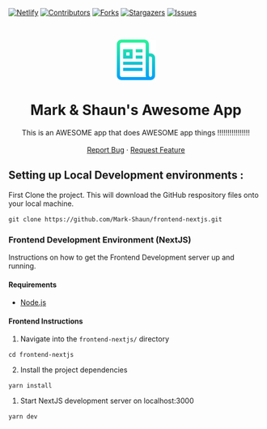 <!-- PROJECT SHIELDS -->

[![Netlify][netlify-shield]][netlify-url]
[![Contributors][contributors-shield]][contributors-url]
[![Forks][forks-shield]][forks-url]
[![Stargazers][stars-shield]][stars-url]
[![Issues][issues-shield]][issues-url]

<!-- PROJECT LOGO -->
<br />
<p align="center">
  <a href="https://github.com/Mark-Shaun/frontend-nextjs">
    <img src="README_logo.png" alt="Logo" width="80" height="80">
  </a>

  <h1 align="center">Mark & Shaun's Awesome App</h1>

  <p align="center">
    This is an AWESOME app that does AWESOME app things !!!!!!!!!!!!!!!!
    <br />
    <br />
    <a href="https://github.com/Mark-Shaun/frontend-nextjs/issues">Report Bug</a>
    ·
    <a href="https://github.com/Mark-Shaun/frontend-nextjs/issues">Request Feature</a>
  </p>
</p>

<!-- GETTING STARTED -->

## Setting up Local Development environments :

First Clone the project. This will download the GitHub respository files onto your local machine.

```Shell
git clone https://github.com/Mark-Shaun/frontend-nextjs.git
```

### Frontend Development Environment (NextJS)

Instructions on how to get the Frontend Development server up and running.

#### Requirements

- [Node.js](https://nodejs.org)

#### Frontend Instructions

1. Navigate into the `frontend-nextjs/` directory

```Shell
cd frontend-nextjs
```

2. Install the project dependencies

```Shell
yarn install
```

1. Start NextJS development server on localhost:3000

```Shell
yarn dev
```

<!-- MARKDOWN LINKS & IMAGES -->
<!--
*** I'm using markdown "reference style" links for readability.
*** Reference links are enclosed in brackets [ ] instead of parentheses ( ).
*** for contributors-url, forks-url, etc. This is an optional, concise syntax you may use.
*** https://www.markdownguide.org/basic-syntax/#reference-style-links
-->

[netlify-shield]: https://img.shields.io/netlify/dbd09a0d-d257-4bf2-a355-279cc818e3e2?style=for-the-badge
[netlify-url]: https://friendly-wiles-5536c0.netlify.app
[contributors-shield]: https://img.shields.io/github/contributors/Mark-Shaun/frontend-nextjs.svg?style=for-the-badge
[contributors-url]: https://github.com/Mark-Shaun/frontend-nextjs/graphs/contributors
[forks-shield]: https://img.shields.io/github/forks/Mark-Shaun/frontend-nextjs.svg?style=for-the-badge
[forks-url]: https://github.com/Mark-Shaun/frontend-nextjs/network/members
[stars-shield]: https://img.shields.io/github/stars/Mark-Shaun/frontend-nextjs.svg?style=for-the-badge
[stars-url]: https://github.com/Mark-Shaun/frontend-nextjs/stargazers
[issues-shield]: https://img.shields.io/github/issues/Mark-Shaun/frontend-nextjs.svg?style=for-the-badge
[issues-url]: https://github.com/Mark-Shaun/frontend-nextjs/issues
